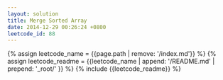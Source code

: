 ```yaml
---
layout: solution
title: Merge Sorted Array
date: 2014-12-29 00:26:24 +0800
leetcode_id: 88
---
```

{% assign leetcode_name = {{page.path | remove: '/index.md'}}  %}
{% assign leetcode_readme = {{leetcode_name | append: '/README.md' | prepend: '_root/' }}  %}
{% include {{leetcode_readme}} %}
